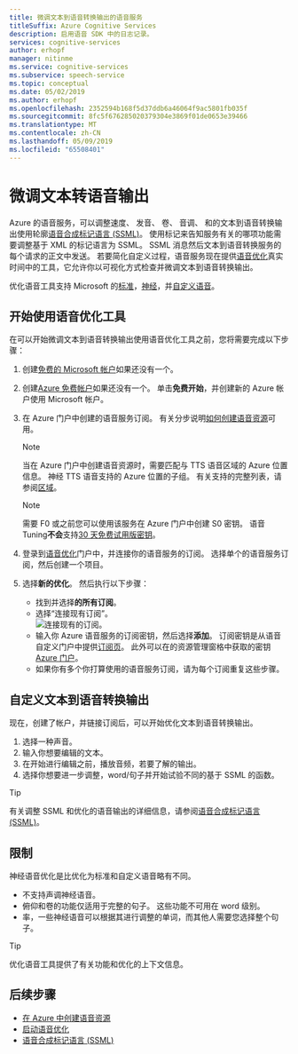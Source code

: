 ```yaml
---
title: 微调文本到语音转换输出的语音服务
titleSuffix: Azure Cognitive Services
description: 启用语音 SDK 中的日志记录。
services: cognitive-services
author: erhopf
manager: nitinme
ms.service: cognitive-services
ms.subservice: speech-service
ms.topic: conceptual
ms.date: 05/02/2019
ms.author: erhopf
ms.openlocfilehash: 2352594b168f5d37ddb6a46064f9ac5801fb035f
ms.sourcegitcommit: 8fc5f676285020379304e3869f01de0653e39466
ms.translationtype: MT
ms.contentlocale: zh-CN
ms.lasthandoff: 05/09/2019
ms.locfileid: "65508401"
---
```

# <a name="fine-tune-text-to-speech-output"></a>微调文本转语音输出

Azure 的语音服务，可以调整速度、 发音、 卷、 音调、 和的文本到语音转换输出使用轮廓[语音合成标记语言 (SSML)](speech-synthesis-markup.md)。 使用标记来告知服务有关的哪项功能需要调整基于 XML 的标记语言为 SSML。 SSML 消息然后文本到语音转换服务的每个请求的正文中发送。 若要简化自定义过程，语音服务现在提供[语音优化](https://aka.ms/voicetuning)真实时间中的工具，它允许你以可视化方式检查并微调文本到语音转换输出。

优化语音工具支持 Microsoft 的[标准](language-support.md#standard-voices)，[神经](language-support.md#text-to-speech)，并[自定义语音](how-to-customize-voice-font.md)。

## <a name="get-started-with-the-voice-tuning-tool"></a>开始使用语音优化工具

在可以开始微调文本到语音转换输出使用语音优化工具之前，您将需要完成以下步骤：

1. 创建[免费的 Microsoft 帐户](https://account.microsoft.com/account)如果还没有一个。
2. 创建[Azure 免费帐户](https://azure.microsoft.com/free/)如果还没有一个。 单击**免费开始**，并创建新的 Azure 帐户使用 Microsoft 帐户。

3. 在 Azure 门户中创建的语音服务订阅。 有关分步说明[如何创建语音资源](https://docs.microsoft.com/azure/cognitive-services/speech-service/get-started#create-a-speech-resource-in-azure)可用。
   >[!NOTE]
   >当在 Azure 门户中创建语音资源时，需要匹配与 TTS 语音区域的 Azure 位置信息。 神经 TTS 语音支持的 Azure 位置的子组。 有关支持的完整列表，请参阅[区域](regions.md#text-to-speech)。

   >[!NOTE]
   >需要 F0 或之前您可以使用该服务在 Azure 门户中创建 S0 密钥。 语音 Tuning**不会**支持[30 天免费试用版密钥](https://review.docs.microsoft.com/en-us/azure/cognitive-services/speech-service/get-started?branch=release-build-cogserv-speech-services#free-trial)。

4. 登录到[语音优化](https://aka.ms/voicetuning)门户中，并连接你的语音服务的订阅。 选择单个的语音服务订阅，然后创建一个项目。
5. 选择**新的优化**。 然后执行以下步骤：

   * 找到并选择**的所有订阅**。  
   * 选择“连接现有订阅”。  
     ![连接现有的订阅](./media/custom-voice/custom-voice-connect-subscription.png)。
   * 输入你 Azure 语音服务的订阅密钥，然后选择**添加**。 订阅密钥是从语音自定义门户中提供[订阅页](https://go.microsoft.com/fwlink/?linkid=2090458)。 此外可以在的资源管理窗格中获取的密钥[Azure 门户](https://portal.azure.com/)。 
   * 如果你有多个你打算使用的语音服务订阅，请为每个订阅重复这些步骤。

## <a name="customize-the-text-to-speech-output"></a>自定义文本到语音转换输出

现在，创建了帐户，并链接订阅后，可以开始优化文本到语音转换输出。

1. 选择一种声音。
2. 输入你想要编辑的文本。
3. 在开始进行编辑之前，播放音频，若要了解的输出。
4. 选择你想要进一步调整，word/句子并开始试验不同的基于 SSML 的函数。

>[!TIP]
> 有关调整 SSML 和优化的语音输出的详细信息，请参阅[语音合成标记语言 (SSML)](speech-synthesis-markup.md)。

## <a name="limitations"></a>限制

神经语音优化是比优化为标准和自定义语音略有不同。

* 不支持声调神经语音。
* 俯仰和卷的功能仅适用于完整的句子。 这些功能不可用在 word 级别。
* 率，一些神经语音可以根据其进行调整的单词，而其他人需要您选择整个句子。

> [!TIP]
> 优化语音工具提供了有关功能和优化的上下文信息。

## <a name="next-steps"></a>后续步骤
* [在 Azure 中创建语音资源](https://docs.microsoft.com/azure/cognitive-services/speech-service/get-started#create-a-speech-resource-in-azure)
* [启动语音优化](https://speech.microsoft.com/app.html#/VoiceTuning)
* [语音合成标记语言 (SSML)](speech-synthesis-markup.md)
